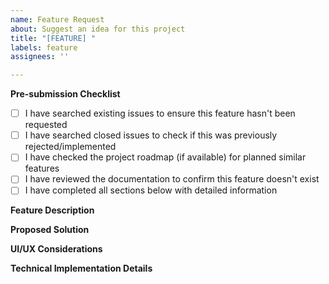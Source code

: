 ```yaml
---
name: Feature Request
about: Suggest an idea for this project
title: "[FEATURE] "
labels: feature
assignees: ''

---
```


**Pre-submission Checklist**

<!-- Please check all applicable boxes before submitting your feature request -->

-   [ ] I have searched existing issues to ensure this feature hasn't been requested
-   [ ] I have searched closed issues to check if this was previously rejected/implemented
-   [ ] I have checked the project roadmap (if available) for planned similar features
-   [ ] I have reviewed the documentation to confirm this feature doesn't exist
-   [ ] I have completed all sections below with detailed information

**Feature Description**

<!-- A clear and concise description of the feature you'd like to see -->

**Proposed Solution**

<!-- A clear and concise description of what you want to happen -->

**UI/UX Considerations**

<!-- If this feature involves UI changes, please describe the visual aspects -->

**Technical Implementation Details**

<!-- If you have specific technical suggestions, list them here -->
